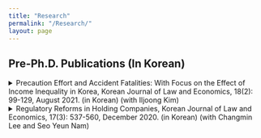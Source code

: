 ```yaml
---
title: "Research"
permalink: "/Research/"
layout: page
---
```


## Pre-Ph.D. Publications (In Korean)

<details>
<summary> Precaution Effort and Accident Fatalities: With Focus on the Effect of Income Inequality in Korea, Korean Journal of Law and Economics, 18(2): 99-129, August 2021. (in Korean) (with Iljoong Kim) </summary>
<div markdown="1">
  
[Full text](https://www.dbpia.co.kr/Journal/articleDetail?nodeId=NODE10597769)
  
Abstract: Improving safety is one of the most urgent tasks in South Korea due to a growing fear of accidents and an increasing number of accidents nationwide. The goal of this paper is, based on the law and economics view that accidents are predominantly determined by precaution effort, to identify the main determinants of accident fatalities, especially focusing on income inequality. As an intermediate mechanism between income inequality and safety, we attempt to strengthen the theoretical relationship by introducing safety investment (i.e., a proxy of precaution effort). We then test the hypothesis by analyzing a panel of South Korean administrative regions between 2000 and 2018. We find that major determinants of the accident fatalities identified in the literature have high explanatory powers in the empirical analysis that utilized Korean data. The findings were consistent when we estimated the equation with a different dependent variable (i.e., the transport accident fatalities that are a subset of the total accident fatalities). The estimates of the transport-related variables became more significant, reinforcing its empirical suitability. Finally, it is found that income inequality is positively correlated with the accident fatalities in all model specifications. The estimates indicate that an increase in the Gini coefficient by 0.05 could account for as much as 3% of the accident fatalities that actually took place in 2018. Our estimation results suggest that various policies are needed to handle decreased demand in safety investment caused by income inequality.

</div>
</details>


<details>
<summary> Regulatory Reforms in Holding Companies, Korean Journal of Law and Economics, 17(3): 537-560, December 2020. (in Korean) (with Changmin Lee and Seo Yeun Nam) </summary>
<div markdown="1">
  
[Full text](https://www.dbpia.co.kr/journal/articleDetail?nodeId=NODE10512816)
  
Abstract: Available evidence suggests holding companies employ numerous expedients and produce side effects, including expanding their control with a small percentage of shareholdings, defrauding their interests, and increasing the concentration of economic power. This article investigates regulatory reforms in the holding companies. We present several improvement measures through statistical evidence and case studies of South Korea’s corporation groups. We propose strengthening regulations on having subsidiary companies (and grandchild companies), adding requirements regarding line-of-business when owning grandchild or great-grandchild companies, and prohibiting two subsidiaries from having the same grandchild company. Besides, other improvements involve strengthening disclosure of holding companies and intensifying prerequisites for determining holding companies.

</div>
</details>
